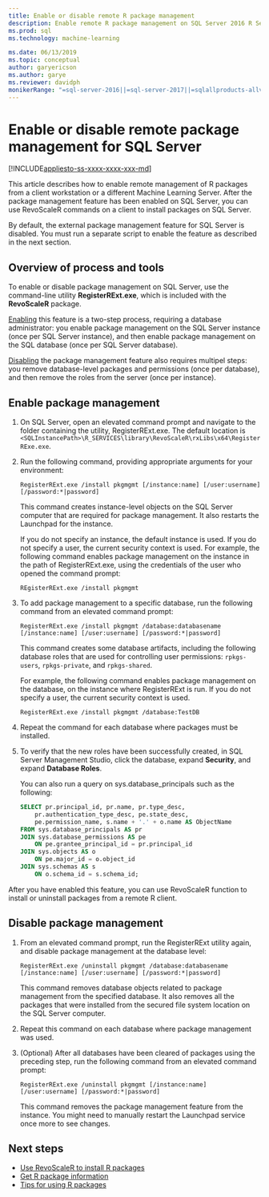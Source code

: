 ```yaml
---
title: Enable or disable remote R package management
description: Enable remote R package management on SQL Server 2016 R Services or SQL Server Machine Learning Services (In-Database)
ms.prod: sql
ms.technology: machine-learning

ms.date: 06/13/2019
ms.topic: conceptual
author: garyericson
ms.author: garye
ms.reviewer: davidph
monikerRange: "=sql-server-2016||=sql-server-2017||=sqlallproducts-allversions"
---
```

# Enable or disable remote package management for SQL Server
[!INCLUDE[appliesto-ss-xxxx-xxxx-xxx-md](../../includes/appliesto-ss-xxxx-xxxx-xxx-md.md)]

This article describes how to enable remote management of R packages from a client workstation or a different Machine Learning Server. After the package management feature has been enabled on SQL Server, you can use RevoScaleR commands on a client to install packages on SQL Server.

By default, the external package management feature for SQL Server is disabled. You must run a separate script to enable the feature as described in the next section.

## Overview of process and tools

To enable or disable package management on SQL Server, use the command-line utility **RegisterRExt.exe**, which is included with the **RevoScaleR** package.

[Enabling](#bkmk_enable) this feature is a two-step process, requiring a database administrator: you enable package management on the SQL Server instance (once per SQL Server instance), and then enable package management on the SQL database (once per SQL Server database).

[Disabling](#bkmk_disable) the package management feature also requires multipel steps: you remove database-level packages and permissions (once per database), and then remove the roles from the server (once per instance).

## <a name="bkmk_enable"></a> Enable package management

1. On SQL Server, open an elevated command prompt and navigate to the folder containing the utility, RegisterRExt.exe. The default location is `<SQLInstancePath>\R_SERVICES\library\RevoScaleR\rxLibs\x64\RegisterRExe.exe`.

2. Run the following command, providing appropriate arguments for your environment:

    `RegisterRExt.exe /install pkgmgmt [/instance:name] [/user:username] [/password:*|password]`

    This command creates instance-level objects on the SQL Server computer that are required for package management. It also restarts the Launchpad for the instance.

    If you do not specify an instance, the default instance is used. If you do not specify a user, the current security context is used. For example, the following command enables package management on the instance in the path of RegisterRExt.exe, using the credentials of the user who opened the command prompt:

    `REgisterRExt.exe /install pkgmgmt`

3. To add package management to a specific database, run the following command from an elevated command prompt:

    `RegisterRExt.exe /install pkgmgmt /database:databasename [/instance:name] [/user:username] [/password:*|password]`
   
    This command creates some database artifacts, including the following database roles that are used for controlling user permissions: `rpkgs-users`, `rpkgs-private`, and `rpkgs-shared`.

    For example, the following command enables package management on the database, on the instance where RegisterRExt is run. If you do not specify a user, the current security context is used.

    `RegisterRExt.exe /install pkgmgmt /database:TestDB`

4. Repeat the command for each database where packages must be installed.

5. To verify that the new roles have been successfully created, in SQL Server Management Studio, click the database, expand **Security**, and expand **Database Roles**.

    You can also run a query on sys.database_principals such as the following:

    ```sql
    SELECT pr.principal_id, pr.name, pr.type_desc,   
        pr.authentication_type_desc, pe.state_desc,   
        pe.permission_name, s.name + '.' + o.name AS ObjectName  
    FROM sys.database_principals AS pr  
    JOIN sys.database_permissions AS pe  
        ON pe.grantee_principal_id = pr.principal_id  
    JOIN sys.objects AS o  
        ON pe.major_id = o.object_id  
    JOIN sys.schemas AS s  
        ON o.schema_id = s.schema_id;
    ```

After you have enabled this feature, you can use RevoScaleR function to install or uninstall packages from a remote R client.

## <a name="bkmk_disable"></a> Disable package management

1. From an elevated command prompt, run the RegisterRExt utility again, and disable package management at the database level:

    `RegisterRExt.exe /uninstall pkgmgmt /database:databasename [/instance:name] [/user:username] [/password:*|password]`

    This command removes database objects related to package management from the specified database. It also removes all the packages that were installed from the secured file system location on the SQL Server computer.

2. Repeat this command on each database where package management was used.

3.  (Optional) After all databases have been cleared of packages using the preceding step, run the following command from an elevated command prompt:

    `RegisterRExt.exe /uninstall pkgmgmt [/instance:name] [/user:username] [/password:*|password]`

    This command removes the package management feature from the instance. You might need to manually restart the Launchpad service once more to see changes.

## Next steps

+ [Use RevoScaleR to install R packages](install-r-packages-with-revoscaler.md)
+ [Get R package information](r-package-information.md)
+ [Tips for using R packages](tips-for-using-r-packages.md)

